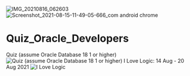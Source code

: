 ![IMG_20210816_062603](https://user-images.githubusercontent.com/69799720/129668129-5cf26270-1874-4d72-a4cb-5db98d1e97d1.jpg)
![Screenshot_2021-08-15-11-49-05-666_com android chrome](https://user-images.githubusercontent.com/69799720/129668166-cbe466da-9758-4df9-b045-5b402022f97a.jpg)

# Quiz_Oracle_Developers
Quiz (assume Oracle Database 18 1 or higher) ![Quiz (assume Oracle Database 18 1 or higher)](https://user-images.githubusercontent.com/69799720/129455022-e0bc6a14-fbe4-4754-8df8-07aed8da977c.png)
I Love Logic: 14 Aug - 20 Aug 2021 
![I Love Logic](https://user-images.githubusercontent.com/69799720/129455403-b3c10f89-63cb-44c6-89c2-940cb9a813f3.PNG)
